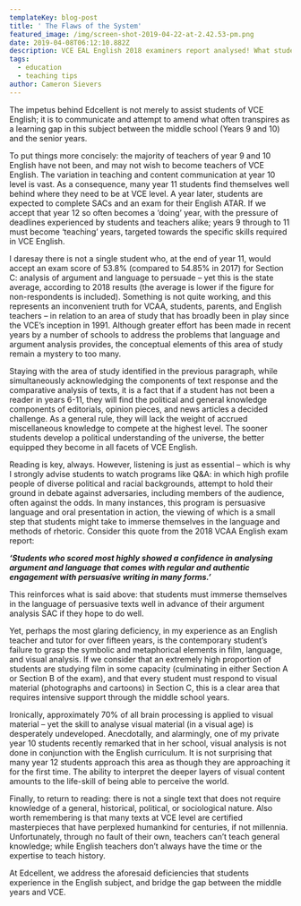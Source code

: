 ```yaml
---
templateKey: blog-post
title: ' The Flaws of the System'
featured_image: /img/screen-shot-2019-04-22-at-2.42.53-pm.png
date: 2019-04-08T06:12:10.882Z
description: VCE EAL English 2018 examiners report analysed! What students miss?
tags:
  - education
  - teaching tips
author: Cameron Sievers
---
```

The impetus behind Edcellent is not merely to assist students of VCE English; it is to communicate and attempt to amend what often transpires as a learning gap in this subject between the middle school (Years 9 and 10) and the senior years.

To put things more concisely: the majority of teachers of year 9 and 10 English have not been, and may not wish to become teachers of VCE English. The variation in teaching and content communication at year 10 level is vast. As a consequence, many year 11 students find themselves well behind where they need to be at VCE level. A year later, students are expected to complete SACs and an exam for their English ATAR. If we accept that year 12 so often becomes a ‘doing’ year, with the pressure of deadlines experienced by students and teachers alike; years 9 through to 11 must become ‘teaching’ years, targeted towards the specific skills required in VCE English. 

I daresay there is not a single student who, at the end of year 11, would accept an exam score of 53.8% (compared to 54.85% in 2017) for Section C: analysis of argument and language to persuade – yet this is the state average, according to 2018 results (the average is lower if the figure for non-respondents is included). Something is not quite working, and this represents an inconvenient truth for VCAA, students, parents, and English teachers – in relation to an area of study that has broadly been in play since the VCE’s inception in 1991. Although greater effort has been made in recent years by a number of schools to address the problems that language and argument analysis provides, the conceptual elements of this area of study remain a mystery to too many.

Staying with the area of study identified in the previous paragraph, while simultaneously acknowledging the components of text response and the comparative analysis of texts, it is a fact that if a student has not been a reader in years 6-11, they will find the political and general knowledge components of editorials, opinion pieces, and news articles a decided challenge. As a general rule, they will lack the weight of accrued miscellaneous knowledge to compete at the highest level. The sooner students develop a political understanding of the universe, the better equipped they become in all facets of VCE English.

Reading is key, always. However, listening is just as essential – which is why I strongly advise students to watch programs like Q&A: in which high profile people of diverse political and racial backgrounds, attempt to hold their ground in debate against adversaries, including members of the audience, often against the odds. In many instances, this program is persuasive language and oral presentation in action, the viewing of which is a small step that students might take to immerse themselves in the language and methods of rhetoric. Consider this quote from the 2018 VCAA English exam report:

_**‘Students who scored most highly showed a confidence in analysing argument and language that comes with regular and authentic engagement with persuasive writing in many forms.’**_ 

This reinforces what is said above: that students must immerse themselves in the language of persuasive texts well in advance of their argument analysis SAC if they hope to do well. 

Yet, perhaps the most glaring deficiency, in my experience as an English teacher and tutor for over fifteen years, is the contemporary student’s failure to grasp the symbolic and metaphorical elements in film, language, and visual analysis. If we consider that an extremely high proportion of students are studying film in some capacity (culminating in either Section A or Section B of the exam), and that every student must respond to visual material (photographs and cartoons) in Section C, this is a clear area that requires intensive support through the middle school years. 

Ironically, approximately 70% of all brain processing is applied to visual material – yet the skill to analyse visual material (in a visual age) is desperately undeveloped. Anecdotally, and alarmingly, one of my private year 10 students recently remarked that in her school, visual analysis is not done in conjunction with the English curriculum. It is not surprising that many year 12 students approach this area as though they are approaching it for the first time. The ability to interpret the deeper layers of visual content amounts to the life-skill of being able to perceive the world.

Finally, to return to reading: there is not a single text that does not require knowledge of a general, historical, political, or sociological nature. Also worth remembering is that many texts at VCE level are certified masterpieces that have perplexed humankind for centuries, if not millennia. Unfortunately, through no fault of their own, teachers can’t teach general knowledge; while English teachers don’t always have the time or the expertise to teach history.  

At Edcellent, we address the aforesaid deficiencies that students experience in the English subject, and bridge the gap between the middle years and VCE.

